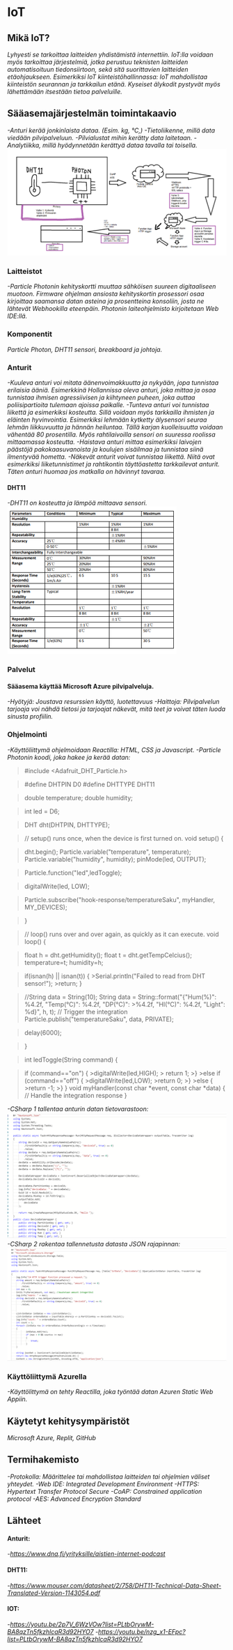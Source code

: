 # IoT

## Mikä IoT?
*Lyhyesti se tarkoittaa laitteiden yhdistämistä internettiin. IoT:lla voidaan myös tarkoittaa järjestelmiä, jotka perustuu teknisten laitteiden automatisoituun tiedonsiirtoon, sekä sitä suorittavien laitteiden etäohjaukseen.
Esimerkiksi IoT kiinteistöhallinnassa: IoT mahdollistaa kiinteistön seurannan ja tarkkailun etänä. Kyseiset älykodit pystyvät myös lähettämään itsestään tietoa palveluille.*
## Sääasemajärjestelmän toimintakaavio
*-Anturi kerää jonkinlaista dataa. (Esim. kg, °C,)
 -Tietoliikenne, millä data viedään pilvipalveluun.
 -Pilvialustat mihin kerätty data laitetaan.
 -Analytiikka, millä hyödynnetään kerättyä dataa tavalla tai toisella.*
![Kaavio](public/toimintakaavio.png)
### Laitteistot
*-Particle Photonin kehityskortti muuttaa sähköisen suureen digitaaliseen muotoon. Firmware ohjelman ansiosta kehityskortin prosessori osaa kirjoittaa saamansa datan asteina ja prosentteina konsoliin, josta ne lähtevät Webhookilla eteenpäin. Photonin laiteohjelmisto kirjoitetaan Web IDE:llä.*
### Komponentit
*Particle Photon, DHT11 sensori, breakboard ja johtoja.*
### Anturit
*-Kuuleva anturi voi mitata äänenvoimakkuutta ja nykyään, jopa tunnistaa erilaisia ääniä. Esimerkkinä Hollannissa oleva anturi, joka mittaa ja osaa tunnistaa ihmisen agressiivisen ja kiihtyneen puheen, joka auttaa poliisipartioita tulemaan ajoissa paikalle.
-Tunteva anturi voi tunnistaa liikettä ja esimerkiksi kosteutta. Sillä voidaan myös tarkkailla ihmisten ja eläinten hyvinvointia. Esimerkiksi lehmään kytketty älysensori seuraa lehmän liikkuvuutta ja hännän heiluntaa. Tällä karjan kuolleisuutta voidaan vähentää 80 prosentilla. Myös rahtilaivoilla sensori on suuressa roolissa mittaamassa kosteutta.
-Haistava anturi mittaa esimerkiksi laivojen päästöjä pakokaasuvanoista ja koulujen sisäilmaa ja tunnistaa siinä ilmentyvää hometta.
-Näkevät anturit voivat tunnistaa liikettä. Niitä ovat esimerkiksi liiketunnistimet ja rahtikontin täyttöastetta tarkkailevat anturit. Täten anturi huomaa jos matkalla on hävinnyt tavaraa.*
#### DHT11
*-DHT11 on kosteutta ja lämpöä mittaava sensori.*
![DHT11](public/dht11.png)
### Palvelut
  #### Sääasema käyttää Microsoft Azure pilvipalveluja.
  *-Hyötyjä: Joustava resurssien käyttö, luotettavuus
  -Haittoja: Pilvipalvelun tarjoaja voi nähdä tietosi ja tarjoajat näkevät, mitä teet ja voivat täten luoda sinusta profiilin.*
### Ohjelmointi
*-Käyttöliittymä ohjelmoidaan Reactilla: HTML, CSS ja Javascript.
-Particle Photonin koodi, joka hakee ja kerää datan:*

>#include <Adafruit_DHT_Particle.h>

>#define DHTPIN D0
>#define DHTTYPE DHT11

>double temperature;
>double humidity;

>int led = D6; 

>DHT dht(DHTPIN, DHTTYPE);

>// setup() runs once, when the device is first turned on.
>void setup() {
  
 > dht.begin();
  >Particle.variable("temperature", temperature);
  >Particle.variable("humidity", humidity);
  >pinMode(led, OUTPUT); 
  
   >Particle.function("led",ledToggle);
  
  >digitalWrite(led, LOW);

 
  
  >Particle.subscribe("hook-response/temperatureSaku", myHandler, MY_DEVICES);
  
>}

>// loop() runs over and over again, as quickly as it can execute.
>void loop() {

  >float h = dht.getHumidity();
  >float t = dht.getTempCelcius();
  >temperature=t;
  >humidity=h;

  >if(isnan(h) || isnan(t)) {
    >Serial.println("Failed to read from DHT sensor!");
    >return;
  >}
  
  >//String data = String(10);
  >String data = String::format("{\"Hum(\%)\": %4.2f, \"Temp(°C)\": %4.2f, \"DP(°C)\": >%4.2f, \"HI(°C)\": %4.2f, \"Light\": %d}", h, t);
  >// Trigger the integration
  >Particle.publish("temperatureSaku", data, PRIVATE);
  
  >delay(6000);

>}

>int ledToggle(String command) {

   > if (command=="on") {
        >digitalWrite(led,HIGH);
       > return 1;
    >}
    >else if (command=="off") {
        >digitalWrite(led,LOW);
        >return 0;
    >}
    >else {
        >return -1;
    >}
}
>void myHandler(const char *event, const char *data) {
 > // Handle the integration response
>}
          

*-CSharp 1 tallentaa anturin datan tietovarastoon:
![CSharp 1](public/CSharp1.png)
-CSharp 2 rakentaa tallennetusta datasta JSON rajapinnan:*
![CSharp 2](public/CSharp2.png)
### Käyttöliittymä Azurella
*-Käyttölittymä on tehty Reactilla, joka työntää datan Azuren Static Web Appiin.*
## Käytetyt kehitysympäristöt
*Microsoft Azure, Replit, GitHub*
## Termihakemisto
*-Protokolla: Määrittelee tai mahdollistaa laitteiden tai ohjelmien väliset yhteydet.
-Web IDE: Integrated Development Environment
-HTTPS: Hypertext Transfer Protocol Secure
-CoAP: Constrained application protocol
-AES: Advanced Encryption Standard*
## Lähteet
#### Anturit: 
*-https://www.dna.fi/yrityksille/aistien-internet-podcast*
#### DHT11: 
-*https://www.mouser.com/datasheet/2/758/DHT11-Technical-Data-Sheet-Translated-Version-1143054.pdf*
#### IOT: 
-*https://youtu.be/2p7V_6WzVOw?list=PLtbOrywM-BA8qzTn5fkzhlcaR3d92HYO7
-https://youtu.be/nzg_x1-EFpc?list=PLtbOrywM-BA8qzTn5fkzhlcaR3d92HYO7*